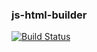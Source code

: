 ### js-html-builder

[![Build Status](https://travis-ci.org/hexlet-components/js-html-builder.svg?branch=master)](https://travis-ci.org/hexlet-components/js-html-builder)
